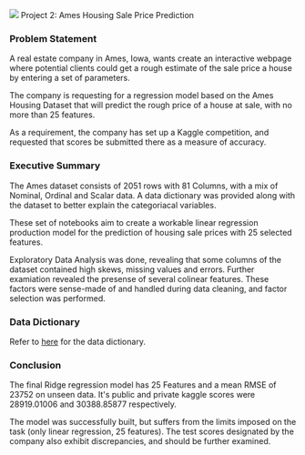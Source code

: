  ![](https://ga-dash.s3.amazonaws.com/production/assets/logo-9f88ae6c9c3871690e33280fcf557f33.png) Project 2: Ames Housing Sale Price Prediction

### Problem Statement

A real estate company in Ames, Iowa, wants create an interactive webpage where potential clients could get a rough estimate of the sale price a house by entering a set of parameters.

The company is requesting for a regression model based on the Ames Housing Dataset that will predict the rough price of a house at sale, with no more than 25 features.

As a requirement, the company has set up a Kaggle competition, and requested that scores be submitted there as a measure of accuracy.

### Executive Summary

The Ames dataset consists of 2051 rows with 81 Columns, with a mix of Nominal, Ordinal and Scalar data. A data dictionary was provided along with the dataset to better explain the categoriacal variables. 

These set of notebooks aim to create a workable linear regression production model for the prediction of housing sale prices with 25 selected features.

Exploratory Data Analysis was done, revealing that some columns of the dataset contained high skews, missing values and errors. Further examiation revealed the presense of several colinear features. These factors were sense-made of and handled during data cleaning, and factor selection was performed.


### Data Dictionary

Refer to <a href = "http://jse.amstat.org/v19n3/decock/DataDocumentation.txt">here</a> for the data dictionary. 


### Conclusion

The final Ridge regression model has 25 Features and a mean RMSE of 23752 on unseen data. It's public and private kaggle scores were 28919.01006 and 30388.85877 respectively. 

The model was successfully built, but suffers from the limits imposed on the task (only linear regression, 25 features). The test scores designated by the company also exhibit discrepancies, and should be further examined.

